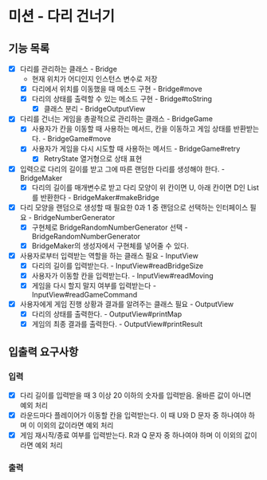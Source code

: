 # 미션 - 다리 건너기

## 기능 목록
- [x] 다리를 관리하는 클래스 - Bridge
  - 현재 위치가 어디인지 인스턴스 변수로 저장
  - [x] 다리에서 위치를 이동했을 때 메소드 구현 - Bridge#move
  - [x] 다리의 상태를 출력할 수 있는 메소드 구현 - Bridge#toString
    - [x] 클래스 분리 - BridgeOutputView
- [x] 다리를 건너는 게임을 총괄적으로 관리하는 클래스 - BridgeGame
  - [x] 사용자가 칸을 이동할 때 사용하는 메서드, 칸을 이동하고 게임 상태를 반환받는다. - BridgeGame#move
  - [x] 사용자가 게임을 다시 시도할 때 사용하는 메서드 - BridgeGame#retry
    - [x] RetryState 열거형으로 상태 표현
- [x] 입력으로 다리의 길이를 받고 그에 따른 랜덤한 다리를 생성해야 한다. - BridgeMaker
  - [x] 다리의 길이를 매개변수로 받고 다리 모양이 위 칸이면 U, 아래 칸이면 D인 List를 반환한다 - BridgeMaker#makeBridge
- [x] 다리 모양을 랜덤으로 생성할 때 필요한 0과 1 중 랜덤으로 선택하는 인터페이스 필요 - BridgeNumberGenerator
  - [x] 구현체로 BridgeRandomNumberGenerator 선택 - BridgeRandomNumberGenerator
  - [x] BridgeMaker의 생성자에서 구현체를 넣어줄 수 있다.
- [x] 사용자로부터 입력받는 역할을 하는 클래스 필요 - InputView
  - [x] 다리의 길이를 입력받는다. - InputView#readBridgeSize
  - [x] 사용자가 이동할 칸을 입력받는다. - InputView#readMoving
  - [x] 게임을 다시 할지 말지 여부를 입력받는다 - InputView#readGameCommand
- [x] 사용자에게 게임 진행 상황과 결과를 알려주는 클래스 필요 - OutputView
  - [x] 다리의 상태를 출력한다. - OutputView#printMap
  - [x] 게임의 최종 결과를 출력한다. - OutputView#printResult

## 입출력 요구사항
### 입력
- [x] 다리 길이를 입력받을 때 3 이상 20 이하의 숫자를 입력받음. 올바른 값이 아니면 예외 처리
- [x] 라운드마다 플레이어가 이동할 칸을 입력받는다. 이 때 U와 D 문자 중 하나여야 하며 이 이외의 값이라면 예외 처리
- [x] 게임 재시작/종료 여부를 입력받는다. R과 Q 문자 중 하나여야 하며 이 이외의 값이라면 예외 처리
### 출력